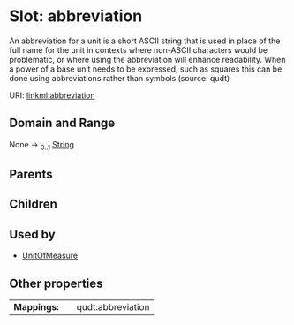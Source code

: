 
# Slot: abbreviation

An abbreviation for a unit is a short ASCII string that is used in place of the full name for the unit in contexts where non-ASCII characters would be problematic, or where using the abbreviation will enhance readability. When a power of a base unit needs to be expressed, such as squares this can be done using abbreviations rather than symbols (source: qudt)

URI: [linkml:abbreviation](https://w3id.org/linkml/abbreviation)


## Domain and Range

None &#8594;  <sub>0..1</sub> [String](types/String.md)

## Parents


## Children


## Used by

 * [UnitOfMeasure](UnitOfMeasure.md)

## Other properties

|  |  |  |
| --- | --- | --- |
| **Mappings:** | | qudt:abbreviation |
